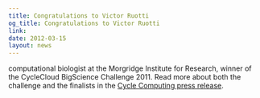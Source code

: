```yaml
---
title: Congratulations to Victor Ruotti
og_title: Congratulations to Victor Ruotti
link: 
date: 2012-03-15
layout: news
---
```


computational biologist at the Morgridge Institute for Research, winner of the CycleCloud BigScience Challenge 2011. Read more about both the challenge and the finalists in the <a href="http://bit.ly/wfNCTt" data-proofer-ignore>Cycle Computing press release</a>. 
